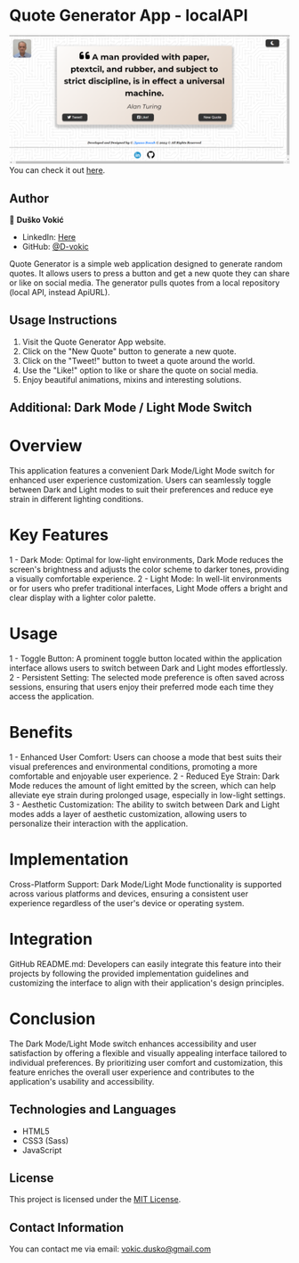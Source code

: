 

# Quote Generator App - localAPI

![Quote Generator Preview](screenshot.png)
You can check it out [here](https://d-vokic.github.io/Quotations-Generator-App/).

## Author

👤 **Duško Vokić**

* LinkedIn: [Here](https://linkedin.com/in/duško-vokić-0337a2106)
* GitHub: [@D-vokic](https://github.com/D-vokic)

Quote Generator is a simple web application designed to generate random quotes. It allows users to press a button and get a new quote they can share or like on social media. The generator pulls quotes from a local repository (local API, instead ApiURL).

## Usage Instructions

1. Visit the Quote Generator App website.
2. Click on the "New Quote" button to generate a new quote.
3. Click on the "Tweet!" button to tweet a quote around the world.
4. Use the "Like!" option to like or share the quote on social media.
5. Enjoy beautiful animations, mixins and interesting solutions.

## Additional: Dark Mode / Light Mode Switch

# Overview
This application features a convenient Dark Mode/Light Mode switch for enhanced user experience customization. Users can seamlessly toggle between Dark and Light modes to suit their preferences and reduce eye strain in different lighting conditions.

# Key Features
1 - Dark Mode: Optimal for low-light environments, Dark Mode reduces the screen's brightness and adjusts the color scheme to darker tones, providing a visually comfortable experience.
2 - Light Mode: In well-lit environments or for users who prefer traditional interfaces, Light Mode offers a bright and clear display with a lighter color palette.

# Usage
1 - Toggle Button: A prominent toggle button located within the application interface allows users to switch between Dark and Light modes effortlessly.
2 - Persistent Setting: The selected mode preference is often saved across sessions, ensuring that users enjoy their preferred mode each time they access the application.

# Benefits
1 - Enhanced User Comfort: Users can choose a mode that best suits their visual preferences and environmental conditions, promoting a more comfortable and enjoyable user experience.
2 - Reduced Eye Strain: Dark Mode reduces the amount of light emitted by the screen, which can help alleviate eye strain during prolonged usage, especially in low-light settings.
3 - Aesthetic Customization: The ability to switch between Dark and Light modes adds a layer of aesthetic customization, allowing users to personalize their interaction with the application.

# Implementation
Cross-Platform Support: Dark Mode/Light Mode functionality is supported across various platforms and devices, ensuring a consistent user experience regardless of the user's device or operating system.

# Integration
GitHub README.md: Developers can easily integrate this feature into their projects by following the provided implementation guidelines and customizing the interface to align with their application's design principles.

# Conclusion
The Dark Mode/Light Mode switch enhances accessibility and user satisfaction by offering a flexible and visually appealing interface tailored to individual preferences. By prioritizing user comfort and customization, this feature enriches the overall user experience and contributes to the application's usability and accessibility.

## Technologies and Languages

- HTML5
- CSS3 (Sass)
- JavaScript

## License

This project is licensed under the [MIT License](https://www.mit.edu/~amini/LICENSE.md).

## Contact Information

You can contact me via email: vokic.dusko@gmail.com
